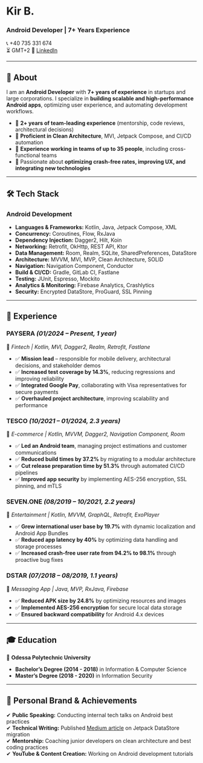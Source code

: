 # Kir B.
### Android Developer | 7+ Years Experience  

📞 +40 735 331 674  
⏳ GMT+2
🔗 [LinkedIn](https://www.linkedin.com/in/kir-bi/)

---

## 📌 About  
I am an **Android Developer** with **7+ years of experience** in startups and large corporations. I specialize in **building scalable and high-performance Android apps**, optimizing user experience, and automating development workflows.  

- 🔹 **2+ years of team-leading experience** (mentorship, code reviews, architectural decisions)  
- 🔹 **Proficient in Clean Architecture**, MVI, Jetpack Compose, and CI/CD automation  
- 🔹 **Experience working in teams of up to 35 people**, including cross-functional teams  
- 🔹 Passionate about **optimizing crash-free rates, improving UX, and integrating new technologies**  

---

## 🛠 Tech Stack  

### Android Development  
- **Languages & Frameworks:** Kotlin, Java, Jetpack Compose, XML  
- **Concurrency:** Coroutines, Flow, RxJava  
- **Dependency Injection:** Dagger2, Hilt, Koin  
- **Networking:** Retrofit, OkHttp, REST API, Ktor  
- **Data Management:** Room, Realm, SQLite, SharedPreferences, DataStore  
- **Architecture:** MVVM, MVI, MVP, Clean Architecture, SOLID  
- **Navigation:** Navigation Component, Conductor  
- **Build & CI/CD:** Gradle, GitLab CI, Fastlane  
- **Testing:** JUnit, Espresso, Mockito  
- **Analytics & Monitoring:** Firebase Analytics, Crashlytics  
- **Security:** Encrypted DataStore, ProGuard, SSL Pinning  

---

## 💼 Experience  

### PAYSERA *(01/2024 – Present, 1 year)*  
📍 *Fintech | Kotlin, MVI, Dagger2, Realm, Retrofit, Fastlane*  
- ✅ **Mission lead** – responsible for mobile delivery, architectural decisions, and stakeholder demos  
- ✅ **Increased test coverage by 14.3%**, reducing regressions and improving reliability  
- ✅ **Integrated Google Pay**, collaborating with Visa representatives for secure payments  
- ✅ **Overhauled project architecture**, improving scalability and performance  

### TESCO *(10/2021 – 01/2024, 2.3 years)*  
📍 *E-commerce | Kotlin, MVVM, Dagger2, Navigation Component, Room*  
- ✅ **Led an Android team**, managing project estimations and customer communications  
- ✅ **Reduced build times by 37.2%** by migrating to a modular architecture  
- ✅ **Cut release preparation time by 51.3%** through automated CI/CD pipelines  
- ✅ **Improved app security** by implementing AES-256 encryption, SSL pinning, and mTLS  

### SEVEN.ONE *(08/2019 – 10/2021, 2.2 years)*  
📍 *Entertainment | Kotlin, MVVM, GraphQL, Retrofit, ExoPlayer*  
- ✅ **Grew international user base by 19.7%** with dynamic localization and Android App Bundles  
- ✅ **Reduced app latency by 40%** by optimizing data handling and storage processes  
- ✅ **Increased crash-free user rate from 94.2% to 98.1%** through proactive bug fixes  

### DSTAR *(07/2018 – 08/2019, 1.1 years)*  
📍 *Messaging App | Java, MVP, RxJava, Firebase*  
- ✅ **Reduced APK size by 24.8%** by optimizing resources and images  
- ✅ **Implemented AES-256 encryption** for secure local data storage  
- ✅ **Ensured backward compatibility** for Android 4.x devices  

---

## 🎓 Education  
📍 **Odessa Polytechnic University**  
- **Bachelor’s Degree (2014 - 2018)** in Information & Computer Science  
- **Master’s Degree (2018 - 2020)** in Information Security  

---

## 🌟 Personal Brand & Achievements  
✔ **Public Speaking:** Conducting internal tech talks on Android best practices  
✔ **Technical Writing:** Published [Medium article](https://medium.com/@kyr.babenko) on Jetpack DataStore migration  
✔ **Mentorship:** Coaching junior developers on clean architecture and best coding practices  
✔ **YouTube & Content Creation:** Working on Android development tutorials  

